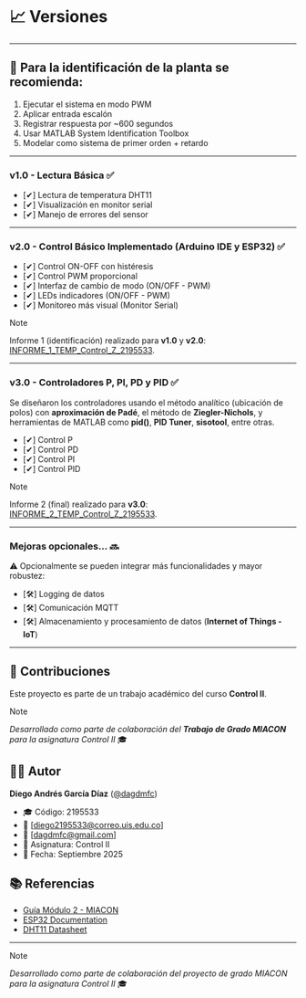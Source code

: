 # 📈 Versiones

---

## 🔬 Para la identificación de la planta se recomienda:

1. Ejecutar el sistema en modo PWM
2. Aplicar entrada escalón
3. Registrar respuesta por ~600 segundos
4. Usar MATLAB System Identification Toolbox
5. Modelar como sistema de primer orden + retardo

---

### v1.0 - Lectura Básica ✅
- [✔] Lectura de temperatura DHT11
- [✔] Visualización en monitor serial
- [✔] Manejo de errores del sensor

---

### v2.0 - Control Básico Implementado (Arduino IDE y ESP32) ✅ 
- [✔] Control ON-OFF con histéresis
- [✔] Control PWM proporcional
- [✔] Interfaz de cambio de modo (ON/OFF - PWM)
- [✔] LEDs indicadores (ON/OFF - PWM)
- [✔] Monitoreo más visual (Monitor Serial)

> [!NOTE]
> Informe 1 (identificación) realizado para **v1.0** y **v2.0**: [INFORME_1_TEMP_Control_Z_2195533](https://www.overleaf.com/read/ygfkqjzxgrjt#f2e4d4).

---

### v3.0 - Controladores P, PI, PD y PID ✅ 
Se diseñaron los controladores usando el método analítico (ubicación de polos) con **aproximación de Padé**, el método de **Ziegler-Nichols**, y herramientas de MATLAB como **pid()**, **PID Tuner**, **sisotool**, entre otras.
- [✔] Control P	
- [✔] Control PD	
- [✔] Control PI	
- [✔] Control PID	

> [!NOTE]
> Informe 2 (final) realizado para **v3.0**: [INFORME_2_TEMP_Control_Z_2195533](https://www.overleaf.com/read/npqnfcggdkfs#01d40b).

---

### Mejoras opcionales... 🔜
⚠ Opcionalmente se pueden integrar más funcionalidades y mayor robustez:
- [🛠] Logging de datos
- [🛠] Comunicación MQTT
- [🛠] Almacenamiento y procesamiento de datos (**Internet of Things - IoT**)

---

## 🤝 Contribuciones

Este proyecto es parte de un trabajo académico del curso **Control II**.

> [!NOTE]
> *Desarrollado como parte de colaboración del **Trabajo de Grado MIACON** para la asignatura Control II* 🎓

## 👨‍💻 Autor

**Diego Andrés García Díaz** ([@dagdmfc](https://github.com/dagdmfc1946))
- 🎓 Código: 2195533
- 📧 [diego2195533@correo.uis.edu.co]
- 📧 [dagdmfc@gmail.com]
- 🏫 Asignatura: Control II
- 📅 Fecha: Septiembre 2025

## 📚 Referencias

- [Guía Módulo 2 - MIACON](https://sites.google.com/view/miacon-proyectodegrado/gu%C3%ADas-de-laboratorio/m%C3%B3dulo-2-identificaci%C3%B3n-y-control-de-una-planta-de-primer-orden)
- [ESP32 Documentation](https://docs.espressif.com/projects/esp-idf/en/latest/esp32/)
- [DHT11 Datasheet](https://www.mouser.com/datasheet/2/758/DHT11-Technical-Data-Sheet-Translated-Version-1143054.pdf)

---

> [!NOTE]
> *Desarrollado como parte de colaboración del proyecto de grado MIACON para la asignatura Control II* 🎓